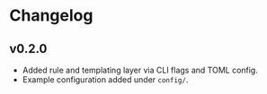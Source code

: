 # Changelog

## v0.2.0
- Added rule and templating layer via CLI flags and TOML config.
- Example configuration added under `config/`.
